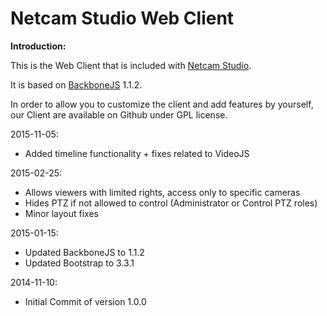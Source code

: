 Netcam Studio Web Client
========================

**Introduction:**

This is the Web Client that is included with [Netcam Studio](http://www.netcamstudio.com).

It is based on [BackboneJS](http://backbonejs.org/) 1.1.2.

In order to allow you to customize the client and add features by yourself, our Client are available on Github under GPL license.

2015-11-05:
- Added timeline functionality + fixes related to VideoJS

2015-02-25:
- Allows viewers with limited rights, access only to specific cameras
- Hides PTZ if not allowed to control (Administrator or Control PTZ roles)
- Minor layout fixes

2015-01-15:
- Updated BackboneJS to 1.1.2
- Updated Bootstrap to 3.3.1


2014-11-10:
- Initial Commit of version 1.0.0
